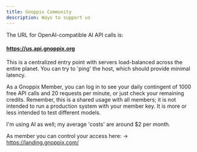 ```yaml
---
title: Gnoppix Community 
description: Ways to support us
---
```


The URL for OpenAI-compatible AI API calls is:

#### https://us.api.gnoppix.org

This is a centralized entry point with servers load-balanced across the entire planet. You can try to 'ping' the host, which should provide minimal latency.

As a Gnoppix Member, you can log in to see your daily contingent of 1000 free API calls and 20 requests per minute, or just check your remaining credits. Remember, this is a shared usage with all members; it is not intended to run a production system with your member key. It is more or less intended to test different models.

I'm using AI as well; my average 'costs' are around $2 per month.

As member you can control your access here: -> https://landing.gnoppix.com/
 
